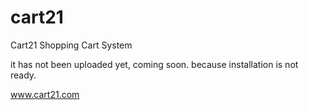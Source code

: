 # cart21

Cart21 Shopping Cart System

it has not been uploaded yet, coming soon. because installation is not ready.

www.cart21.com
